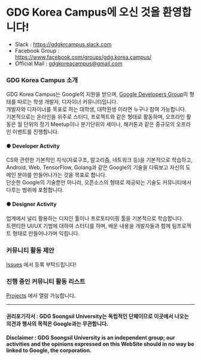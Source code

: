 # GDG Korea Campus에 오신 것을 환영합니다!  
- Slack : https://gdgkrcampus.slack.com
- Facebook Group : https://www.facebook.com/groups/gdg.korea.campus/
- Official Mail : gdgkoreacampus@gmail.com  

### GDG Korea Campus 소개  
GDG Korea Campus는 Google의 지원을 받으며, [Google Developers Group](https://developers.google.com/groups/)의 형태를 따르는 학생 개발자, 디자이너 커뮤니티입니다.  
개발자와 디자이너를 목표로 하는 대학생, 대학원생 이라면 누구나 참여 가능합니다.  
기본적으로는 온라인을 위주로 스터디, 프로젝트와 같은 형태로 활동하며, 오프라인 활동은 월 단위의 정기 Meetup이나 분기단위의 세미나, 해커톤과 같은 중규모의 오프라인 이벤트를 진행합니다.

#### ● Developer Activity  
CS와 관련한 기본적인 지식(자료구조, 알고리즘, 네트워크 등)을 기본적으로 학습하고, Android, Web, TensorFlow, Golang과 같은 Google의 기술을 다뤄보고 자신의 도메인 분야를 만들어나가는 것을 목표로 합니다.  
단순한 Google의 기술뿐만 아니라, 오픈소스의 형태로 제공되는 기술도 커뮤니티에서 다루는 범위에 포함합니다.

#### ● Designer Activity
업계에서 널리 활용하는 디자인 툴이나 프로토타이핑 툴을 기본적으로 학습합니다.  
트랜티한 UI/UX 기법에 대하여 스터디를 하며, 배운 내용을 개발자들과 함께 팀프로젝트 형태로 만들어나가며 익힙니다.

### 커뮤니티 활동 제안
[Issues](https://github.com/GDGKoreaCampus/DashBoard/issues) 에서 등록 부탁드립니다!  

### 진행 중인 커뮤니티 활동 리스트
[Projects](https://github.com/GDGKoreaCampus/DashBoard/projects) 에서 열람 가능합니다.

---
#### 권리포기각서 : GDG Soongsil University는 독립적인 단체이므로 이곳에서 나오는 의견과 행사의 목적은 Google과는 무관합니다.
#### Disclaimer : GDG Soongsil University is an independent group; our activities and the opinions expressed on this WebSite should in no way be linked to Google, the corporation.
